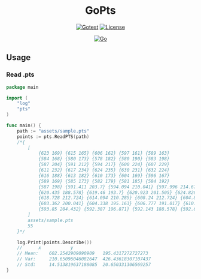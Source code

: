 <div align="center">

<h1>GoPts</h1>

[![Gotest](https://github.com/a5chin/go-pts/actions/workflows/gotest.yml/badge.svg)](https://github.com/a5chin/go-pts/actions/workflows/gotest.yml)
[![License](https://img.shields.io/pypi/l/ansicolortags.svg)](https://img.shields.io/pypi/l/ansicolortags.svg)

[![Go](https://img.shields.io/badge/go-%2300ADD8.svg?style=for-the-badge&logo=go&logoColor=white)](https://go.dev/)

</div>

## Usage

### Read .pts
```go
package main

import (
	"log"
	"pts"
)

func main() {
	path := "assets/sample.pts"
	points := pts.ReadPTS(path)
	/*{
		[
			{623 169} {615 165} {606 162} {597 161} {589 163}
			{584 168} {580 173} {578 182} {580 190} {583 198}
			{587 204} {591 212} {594 217} {600 224} {607 229}
			{611 232} {617 234} {624 235} {630 231} {632 224}
			{616 188} {613 182} {610 173} {604 169} {596 167}
			{589 169} {585 173} {582 179} {581 185} {584 192}
			{587 198} {591.411 203.7} {594.094 210.041} {597.996 214.675} {603.85 219.797}
			{620.435 188.578} {619.46 193.7} {620.923 201.505} {624.826 205.407} {626.045 212.236}
			{618.728 212.724} {614.094 210.285} {608.24 212.724} {604.826 209.797} {602.143 204.919}
			{603.362 200.041} {604.338 195.163} {606.777 191.017} {610.191 187.114} {611.655 183.456}
			{593.85 204.432} {592.387 196.871} {592.143 188.578} {592.63 181.261} {594.582 172.724}
		]
		assets/sample.pts
		55
	}*/

	log.Print(points.Describe())
	//		x			y
	// Mean:	602.2542909090909	195.4317272727273
	// Var:		210.65096046082647	426.43618307107437
	// Std:		14.513819637188085	20.650331306569257
}
```
